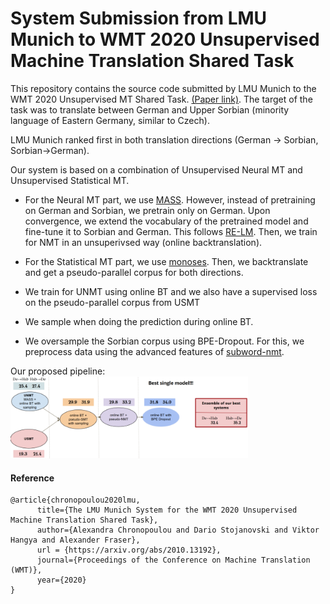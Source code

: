 # System Submission from LMU Munich to WMT 2020 Unsupervised Machine Translation Shared Task

This repository contains the source code submitted by LMU Munich to the WMT 2020 Unsupervised MT Shared Task. [(Paper link)](https://arxiv.org/abs/2010.13192). The target of the task was to translate between German and Upper Sorbian (minority language of Eastern Germany, similar to Czech).

LMU Munich ranked first in both translation directions (German -> Sorbian, Sorbian->German). 

Our system is based on a combination of Unsupervised Neural MT and Unsupervised Statistical MT. 

- For the Neural MT part, we use [MASS](https://www.microsoft.com/en-us/research/uploads/prod/2019/06/MASS-paper-updated-002.pdf). However, instead of pretraining on German and Sorbian, we pretrain only on German. Upon convergence, we extend the vocabulary of the pretrained model and fine-tune it to Sorbian and German. This follows [RE-LM](https://www.aclweb.org/anthology/2020.emnlp-main.214.pdf). Then, we train for NMT in an unsuperivsed way (online backtranslation).

- For the Statistical MT part, we use [monoses](https://github.com/artetxem/monoses). Then, we backtranslate and get a pseudo-parallel corpus for both directions.

- We train for UNMT using online BT and we also have a supervised loss on the pseudo-parallel corpus from USMT

- We sample when doing the prediction during online BT. 

- We oversample the Sorbian corpus using BPE-Dropout. For this, we preprocess data using the advanced features of [subword-nmt](https://github.com/rsennrich/subword-nmt#advanced-features). 

Our proposed pipeline:
<img src="https://github.com/alexandra-chron/umt-lmu-wmt2020/blob/master/system_overview.png" width="380">



#### Reference

```
@article{chronopoulou2020lmu,
      title={The LMU Munich System for the WMT 2020 Unsupervised Machine Translation Shared Task}, 
      author={Alexandra Chronopoulou and Dario Stojanovski and Viktor Hangya and Alexander Fraser},
      url = {https://arxiv.org/abs/2010.13192},
      journal={Proceedings of the Conference on Machine Translation (WMT)},
      year={2020}
}
```



